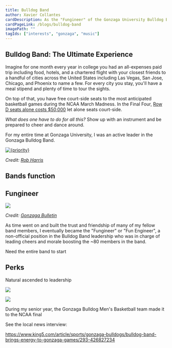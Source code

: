 ```yaml
---
title: Bulldog Band
author: Xavier Collantes
cardDescription: As the "Fungineer" of the Gonzaga University Bulldog Band, responsibilities include keeping morale up for the 80+ members on weekly trips across the United States for March Madness.
cardPageLink: /blogs/bulldog-band
imagePath: ""
tagIds: ["interests", "gonzaga", "music"]
---
```


## Bulldog Band: The Ultimate Experience

Imagine for one month every year in college you had an all-expenses paid trip
including food, hotels, and a chartered flight with your closest friends to a
handful of cities across the United States including Las Vegas, San Jose,
Chicago, and Phoenix to name a few. For every city you stay, you'll have a meal
stipend and plenty of time to tour the sights.

On top of that, you have free court-side seats to the most anticipated
basketball games during the NCAA March Madness. In the Final Four, [Row D seats
alone costs
$50,000](https://www.cbssports.com/college-basketball/news/final-four-2017-heres-what-tickets-are-selling-for-one-package-almost-50k)
let alone seats court-side.

_What does one have to do for all this?_ Show up with an instrument and be
prepared to cheer and dance around.

For my entire time at Gonzaga University, I was an active leader in the Gonzaga
Bulldog Band.

[![{priority}](/blogs/images/bulldog_band/interview_krem.webp)](https://www.king5.com/article/sports/gonzaga-bulldogs/bulldog-band-brings-energy-to-gonzaga-games/293-426827234)

_Credit: [Rob Harris](https://www.king5.com/article/sports/gonzaga-bulldogs/bulldog-band-brings-energy-to-gonzaga-games/293-426827234)_

## Bands function

## Fungineer

![](/blogs/images/bulldog_band/hug.webp)

_Credit: [Gonzaga Bulletin](https://www.gonzaga.edu/student-life/student-affairs/our-departments-and-programs/student-media/gonzaga-bulletin)_

As time went on and built the trust and friendship of many of my fellow band
members, I eventually became the "Fungineer" or "Fun Engineer", a non-official
position in the Bulldog Band leadership who was in charge of leading cheers and
morale boosting the ~80 members in the band.

Need the entire band to start

## Perks

Natural ascended to leadership

[![](/blogs/images/bulldog_band/sax_camera.webp)](https://www.king5.com/article/sports/gonzaga-bulldogs/bulldog-band-brings-energy-to-gonzaga-games/293-426827234)

[![](/blogs/images/bulldog_band/packing.webp)](https://www.king5.com/article/sports/gonzaga-bulldogs/bulldog-band-brings-energy-to-gonzaga-games/293-426827234)

During my senior year, the Gonzaga Bulldog Men's Basketball team made it to the
NCAA final

See the local news interview:

https://www.king5.com/article/sports/gonzaga-bulldogs/bulldog-band-brings-energy-to-gonzaga-games/293-426827234
